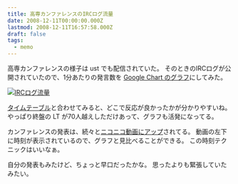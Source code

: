 ```yaml
---
title: 高専カンファレンスのIRCログ流量
date: 2008-12-11T00:00:00.000Z
lastmod: 2008-12-11T16:57:58.000Z
draft: false
tags:
  - memo
---
```


高専カンファレンスの様子は ust でも配信されていた。 そのときのIRCログが公開されていたので、1分あたりの発言数を [Google Chart のグラフ](http://tinyurl.com/kosencon03irc)にしてみた。

[![IRCログ流量](https://farm4.staticflickr.com/3124/3100717354_5709753017.jpg "IRCログ流量")](http://www.flickr.com/photos/machu/3100717354/)

[タイムテーブル](http://kosen-con.cms.am/?2008WinterTokyoTimeTable)と合わせてみると、どこで反応が良かったかが分かりやすいね。 やっぱり終盤の LT が70人越えしただけあって、グラフも活発になってる。

カンファレンスの発表は、続々と[ニコニコ動画にアップ](http://www.nicovideo.jp/tag/kosencon-tokyo03)されてる。 動画の左下に時刻が表示されているので、グラフと見比べることができる。 この時刻テクニックはいいなぁ。

自分の発表もみたけど、ちょっと早口だったかな。 思ったよりも緊張していたみたい。
